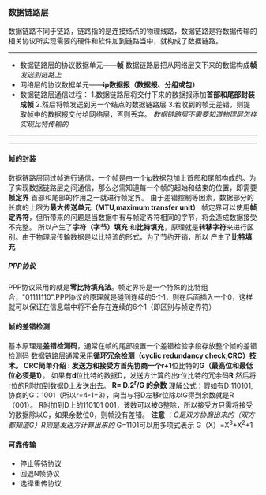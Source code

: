 ﻿### 数据链路层
数据链路不同于链路，链路指的是连接结点的物理线路，数据链路是将数据传输的相关协议所实现需要的硬件和软件加到链路当中，就构成了数据链路。
***
* 数据链路层的协议数据单元——**帧**
	数据链路层把从网络层交下来的数据构成**帧**  *发送到链路上*
* 网络层的协议数据单元——**ip数据报（数据报、分组或包）**
* 数据链路层通信过程：
	1.数据链路层将交付下来的数据报添加**首部和尾部封装成帧**
	2.然后将帧发送到另一个结点的数据链路层
	3.若收到的帧无差错，则提取帧中的数据报交付给网络层，否则丢弃。
	*数据链路层不需要知道物理层怎样实现比特传输的*

***
***
#### 帧的封装
数据链路层同过帧进行通信，一个帧是由一个ip数据包加上首部和尾部构成的。为了实现数据链路层之间通信，那么必需知道每一个帧的起始和结束的位置，即需要**帧定界**
首部和尾部的作用之一就进行帧定界。
由于差错控制等因素，数据部分的长度的上限为**最大传送单元（MTU,maximum transfer unit）**
帧定界可以使用**帧定界符**，但所带来的问题是当数据中有与帧定界符相同的字节，将会造成数据接受不完整。
所以产生了**字符（字节）填充** 和**比特填充**，原理就是**转移字符**来进行区别。由于物理层传输数据是以比特流的形式，为了节约开销，所以 产生了**比特填充**

##### PPP协议
PPP协议采用的就是**零比特填充法**。帧定界符是一个特殊的比特组合，"01111110".PPP协议的原理就是碰到连续的5个1，则在后面插入一个0，这样就可以保证在信息端中将不会存在连续的6个1（即区别与帧定界符）

#### 帧的差错检测
基本原理是**差错检测码**，通常在帧的尾部设置一个差错检验字段存放整个帧的差错检测码
数据链路层通常采用**循环冗余检测（cyclic redundancy check,CRC）**技术。
CRC简单介绍 :
发送方和接受方首先协商一个**r+1**位比特的**G（最高位和最低位必须是1）**。
如果有**d**位比特的数据D，发送方计算的出r位比特的冗余码**R**
然后将r位的R附加到数据D上发送出去。
**R= D.2<sup>r</sup>/G 的余数**
理解公式：假如有D:110101,协商的G：1001（所以r=4-1=3），向当与将D左移r位除以G得到余数就是R（001）。
R附加到D上的110101 001，该数可以被G整除，所以接受方只需将接受的数据除以G，如果余数位0，则帧没有差错。
**注意** ：*G是双方协商出来的（双方都知道G）R则是发送方计算出来的*
G=1101可以用多项式表示 G（X）=X<SUP>3</SUP>+X<SUP>2</SUP>+1


#### 可靠传输
* 停止等待协议
* 回退N帧协议
* 选择重传协议
